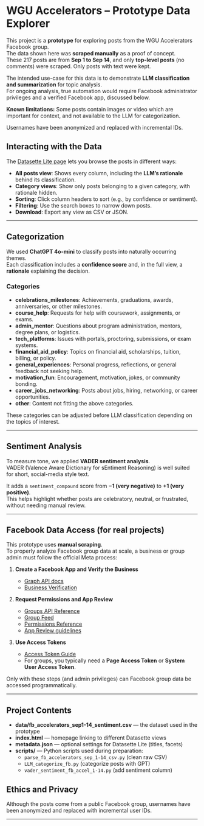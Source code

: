 # WGU Accelerators – Prototype Data Explorer

This project is a **prototype** for exploring posts from the WGU Accelerators Facebook group.  
The data shown here was **scraped manually** as a proof of concept.  
These 217 posts are from **Sep 1 to Sep 14**, and only **top-level posts** (no comments) were scraped. 
Only posts with text were kept.

The intended use-case for this data is to demonstrate **LLM classification and summarization** for topic analysis.  
For ongoing analysis, true automation would require Facebook administrator privileges and a verified Facebook app, discussed below.

**Known limitations:** Some posts contain images or video which are important for context, and not available to the LLM for categorization.

Usernames have been anonymized and replaced with incremental IDs. 

## Interacting with the Data

The [Datasette Lite page](https://wgudataninja.github.io/fb_categorize_posts/) lets you browse the posts in different ways:

- **All posts view**: Shows every column, including the **LLM’s rationale** behind its classification.  
- **Category views**: Show only posts belonging to a given category, with rationale hidden.  
- **Sorting**: Click column headers to sort (e.g., by confidence or sentiment).  
- **Filtering**: Use the search boxes to narrow down posts.  
- **Download**: Export any view as CSV or JSON.

---

## Categorization

We used **ChatGPT 4o-mini** to classify posts into naturally occurring themes.  
Each classification includes a **confidence score** and, in the full view, a **rationale** explaining the decision.

### Categories

- **celebrations_milestones**: Achievements, graduations, awards, anniversaries, or other milestones.  
- **course_help**: Requests for help with coursework, assignments, or exams.  
- **admin_mentor**: Questions about program administration, mentors, degree plans, or logistics.  
- **tech_platforms**: Issues with portals, proctoring, submissions, or exam systems.  
- **financial_aid_policy**: Topics on financial aid, scholarships, tuition, billing, or policy.  
- **general_experiences**: Personal progress, reflections, or general feedback not seeking help.  
- **motivation_fun**: Encouragement, motivation, jokes, or community bonding.  
- **career_jobs_networking**: Posts about jobs, hiring, networking, or career opportunities.  
- **other**: Content not fitting the above categories.  

These categories can be adjusted before LLM classification depending on the topics of interest.

---

## Sentiment Analysis

To measure tone, we applied **VADER sentiment analysis**.  
VADER (Valence Aware Dictionary for sEntiment Reasoning) is well suited for short, social-media style text.  

It adds a `sentiment_compound` score from **−1 (very negative)** to **+1 (very positive)**.  
This helps highlight whether posts are celebratory, neutral, or frustrated, without needing manual review.

---

## Facebook Data Access (for real projects)

This prototype uses **manual scraping**.  
To properly analyze Facebook group data at scale, a business or group admin must follow the official Meta process:

1. **Create a Facebook App and Verify the Business**  
   - [Graph API docs](https://developers.facebook.com/docs/graph-api/)  
   - [Business Verification](https://developers.facebook.com/docs/development/verify-your-business)

2. **Request Permissions and App Review**  
   - [Groups API Reference](https://developers.facebook.com/docs/graph-api/reference/group)  
   - [Group Feed](https://developers.facebook.com/docs/graph-api/reference/group/feed/)  
   - [Permissions Reference](https://developers.facebook.com/docs/permissions/reference)  
   - [App Review guidelines](https://developers.facebook.com/docs/app-review/)

3. **Use Access Tokens**  
   - [Access Token Guide](https://developers.facebook.com/docs/facebook-login/access-tokens/)  
   - For groups, you typically need a **Page Access Token** or **System User Access Token**.

Only with these steps (and admin privileges) can Facebook group data be accessed programmatically.

---

## Project Contents

- **data/fb_accelerators_sep1-14_sentiment.csv** — the dataset used in the prototype  
- **index.html** — homepage linking to different Datasette views  
- **metadata.json** — optional settings for Datasette Lite (titles, facets)  
- **scripts/** — Python scripts used during preparation:
  - `parse_fb_accelerators_sep_1-14_csv.py` (clean raw CSV)  
  - `LLM_categorize_fb.py` (categorize posts with GPT)  
  - `vader_sentiment_fb_accel_1-14.py` (add sentiment column)

## Ethics and Privacy

Although the posts come from a public Facebook group, usernames have been anonymized and replaced with incremental user IDs.

---
